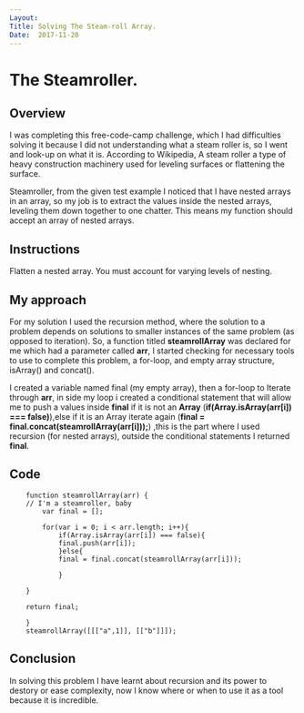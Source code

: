 ```yaml
---
Layout:
Title: Solving The Steam-roll Array.
Date:  2017-11-20
---
```


# The Steamroller.

## Overview

I was completing this free-code-camp challenge, which I had difficulties solving it because I did not understanding what a steam roller is, so I went and look-up on what it is.
According to Wikipedia, A steam roller a type of heavy construction machinery used for leveling surfaces or flattening the surface.

Steamroller, from the given test example I noticed that I have nested arrays in an array, so my job is to extract the values inside the nested arrays, leveling them down together to one chatter. This means my function should accept an array of nested arrays. 


## Instructions

Flatten a nested array. You must account for varying levels of nesting.


## My approach

For my solution I used the recursion method, where the solution to a problem depends on solutions to smaller instances of the same problem (as opposed to iteration).
So, a function titled **steamrollArray** was declared for me which had a parameter called **arr**, I started checking for necessary tools to use to complete this problem, a for-loop, and empty array structure, isArray() and concat().

I created a variable named final (my empty array), then a for-loop to Iterate through **arr**, in side my loop i created a conditional statement that will allow me to push a values inside **final** if it is not an **Array** (**if(Array.isArray(arr[i]) === false)**),else if it is an Array iterate again (**final = final.concat(steamrollArray(arr[i]));**)
,this is the part where I used recursion (for nested arrays), outside the conditional statements I returned **final**.


## Code

        function steamrollArray(arr) {
        // I'm a steamroller, baby
            var final = [];

            for(var i = 0; i < arr.length; i++){
                if(Array.isArray(arr[i]) === false){
                final.push(arr[i]);
                }else{
                final = final.concat(steamrollArray(arr[i]));
            
                }
            
        }

        return final;

        }
        steamrollArray([[["a",1]], [["b"]]]);


## Conclusion

In solving this problem I have learnt about recursion and its power to destory or ease complexity, now I know where or when to use it as a tool because it is incredible.
